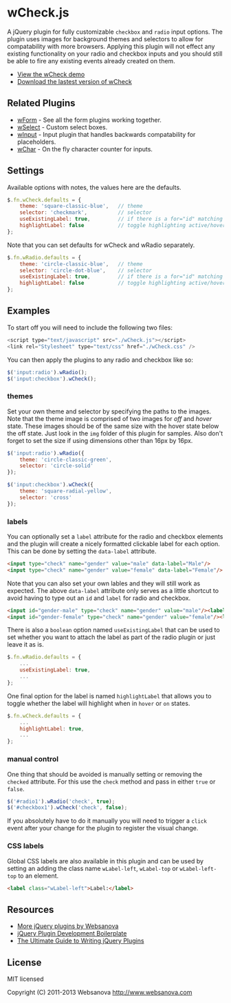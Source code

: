 # wCheck.js

A jQuery plugin for fully customizable `checkbox` and `radio` input options.  The plugin uses images for background themes and selectors to allow for compatability with more browsers.  Applying this plugin will not effect any existing functionality on your radio and checkbox inputs and you should still be able to fire any existing events already created on them.

* [View the wCheck demo](http://wcheck.websanova.com)
* [Download the lastest version of wCheck](https://github.com/websanova/wCheck/tags)


## Related Plugins

* [wForm](http://wform.websanova.com) - See all the form plugins working together.
* [wSelect](http://wselect.websanova.com) - Custom select boxes.
* [wInput](http://winput.websanova.com) - Input plugin that handles backwards compatability for placeholders.
* [wChar](http://wchar.websanova.com) - On the fly character counter for inputs.


## Settings

Available options with notes, the values here are the defaults.

```js
$.fn.wCheck.defaults = {
    theme: 'square-classic-blue',   // theme
    selector: 'checkmark',          // selector
    useExistingLabel: true,         // if there is a for="id" matching use it
    highlightLabel: false           // toggle highlighting active/hover label
};
```

Note that you can set defaults for wCheck and wRadio separately.

```js
$.fn.wRadio.defaults = {
    theme: 'circle-classic-blue',   // theme
    selector: 'circle-dot-blue',    // selector
    useExistingLabel: true,         // if there is a for="id" matching use it
    highlightLabel: false           // toggle highlighting active/hover label
};
```


## Examples

To start off you will need to include the following two files:

```js
<script type="text/javascript" src="./wCheck.js"></script>
<link rel="Stylesheet" type="text/css" href="./wCheck.css" />
```

You can then apply the plugins to any radio and checkbox like so:

```js
$('input:radio').wRadio();
$('input:checkbox').wCheck();
```

### themes

Set your own theme and selector by specifying the paths to the images.  Note that the theme image is comprised of two images for _off_ and _hover_ state.  These images should be of the same size with the hover state below the off state.  Just look in the `img` folder of this plugin for samples.  Also don't forget to set the size if using dimensions other than 16px by 16px.

```js
$('input:radio').wRadio({
    theme: 'circle-classic-green',
    selector: 'circle-solid'
});

$('input:checkbox').wCheck({
    theme: 'square-radial-yellow',
    selector: 'cross'
});
```

### labels

You can optionally set a `label` attribute for the radio and checkbox elements and the plugin will create a nicely formatted clickable label for each option.  This can be done by setting the `data-label` attribute.

```html
<input type="check" name="gender" value="male" data-label="Male"/>
<input type="check" name="gender" value="female" data-label="Female"/>
```

Note that you can also set your own lables and they will still work as expected.  The above `data-label` attribute only serves as a little shortcut to avoid having to type out an `id` and `label` for radio and checkbox.

```html
<input id="gender-male" type="check" name="gender" value="male"/><label for="gender-male">Male</label>
<input id="gender-female" type="check" name="gender" value="female"/><label for="gender-female">Female</label>
```

There is also a `boolean` option named `useExistingLabel` that can be used to set whether you want to attach the label as part of the radio plugin or just leave it as is.

```js
$.fn.wRadio.defaults = {
    ...
    useExistingLabel: true,
    ...
};
```

One final option for the label is named `highlightLabel` that allows you to toggle whether the label will highlight when in `hover` or `on` states.

```js
$.fn.wCheck.defaults = {
    ...
    highlightLabel: true,
    ...
};
```

### manual control

One thing that should be avoided is manually setting or removing the `checked` attribute.  For this use the `check` method and pass in either `true` or `false`.

```js
$('#radio1').wRadio('check', true);
$('#checkbox1').wCheck('check', false);
```

If you absolutely have to do it manually you will need to trigger a `click` event after your change for the plugin to register the visual change.

### CSS labels

Global CSS labels are also available in this plugin and can be used by setting an adding the class name `wLabel-left`, `wLabel-top` or `wLabel-left-top` to an element.

```html
<label class="wLabel-left">Label:</label>
```


## Resources

* [More jQuery plugins by Websanova](http://websanova.com/plugins)
* [jQuery Plugin Development Boilerplate](http://www.websanova.com/blog/jquery/jquery-plugin-development-boilerplate)
* [The Ultimate Guide to Writing jQuery Plugins](http://www.websanova.com/blog/jquery/the-ultimate-guide-to-writing-jquery-plugins)


## License

MIT licensed

Copyright (C) 2011-2013 Websanova http://www.websanova.com